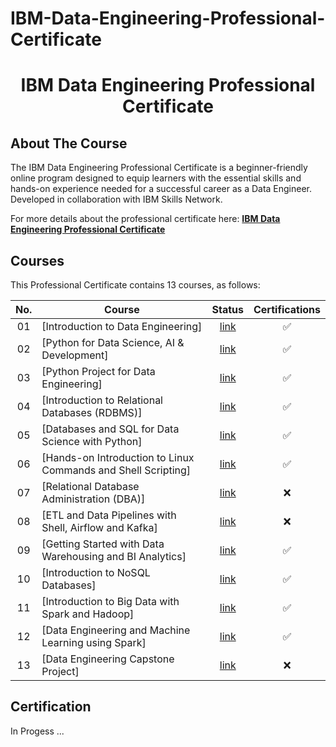 # IBM-Data-Engineering-Professional-Certificate

<h1 align="center">IBM Data Engineering Professional Certificate</h1>

## About The Course

The IBM Data Engineering Professional Certificate is a beginner-friendly online program designed to equip learners with the essential skills and hands-on experience needed for a successful career as a Data Engineer. Developed in collaboration with IBM Skills Network.

For more details about the professional certificate here: <a href=https://www.coursera.org/professional-certificates/ibm-data-engineer><strong>IBM Data Engineering Professional Certificate</strong></a>

## Courses

This Professional Certificate contains 13 courses, as follows:

| No. | Course                                                               |Status|                                                                       Certifications |
|:------:|----------------------------------------------------------------------------|:--:|:-------:|
| 01     | [Introduction to Data Engineering]|[link](https://www.coursera.org/learn/introduction-to-data-engineering?specialization=ibm-data-engineer)|✅|[link](https://www.coursera.org/account/accomplishments/certificate/MR6FKX9YULJU)|
| 02     | [Python for Data Science, AI & Development]|[link](https://www.coursera.org/learn/python-for-applied-data-science-ai?specialization=ibm-data-engineer)|✅|[link](https://www.coursera.org/account/accomplishments/certificate/HUUXK6S867MF)|
| 03     | [Python Project for Data Engineering]|[link](https://www.coursera.org/learn/python-project-for-data-engineering?specialization=ibm-data-engineer)|✅|[link](https://www.coursera.org/account/accomplishments/certificate/U7X6EE5EYE57)|
| 04     | [Introduction to Relational Databases (RDBMS)]|[link](https://www.coursera.org/learn/introduction-to-relational-databases?specialization=ibm-data-engineer)|✅|[link](https://www.coursera.org/account/accomplishments/certificate/PWJGQRHVZ2B3)|
| 05     | [Databases and SQL for Data Science with Python]|[link](https://www.coursera.org/learn/sql-data-science?specialization=ibm-data-engineer)|✅|[link](https://www.coursera.org/account/accomplishments/certificate/R85DH62JLP3W)|
| 06     | [Hands-on Introduction to Linux Commands and Shell Scripting]|[link](https://www.coursera.org/learn/hands-on-introduction-to-linux-commands-and-shell-scripting?specialization=ibm-data-engineer)|✅|[link](https://www.coursera.org/account/accomplishments/certificate/QTMYGF3VXWGL)|
| 07     | [Relational Database Administration (DBA)]|[link](https://www.coursera.org/learn/relational-database-administration?specialization=ibm-data-engineer)|❌|[link]()|
| 08     | [ETL and Data Pipelines with Shell, Airflow and Kafka]|[link](https://www.coursera.org/learn/etl-and-data-pipelines-shell-airflow-kafka?specialization=ibm-data-engineer)|❌|[link]()|
| 09     | [Getting Started with Data Warehousing and BI Analytics]|[link](https://www.coursera.org/learn/getting-started-with-data-warehousing-and-bi-analytics?specialization=ibm-data-engineer)|✅|[link](https://www.coursera.org/account/accomplishments/certificate/QXL6KBVSEH3V)|
| 10     | [Introduction to NoSQL Databases]|[link](https://www.coursera.org/learn/introduction-to-nosql-databases?specialization=ibm-data-engineer)|✅|[link](https://www.coursera.org/account/accomplishments/certificate/SR3QKQGAM586)|
| 11     | [Introduction to Big Data with Spark and Hadoop]|[link](https://www.coursera.org/learn/introduction-to-big-data-with-spark-hadoop?specialization=ibm-data-engineer)|✅|[link](https://www.coursera.org/account/accomplishments/certificate/KQYEJCNW52VJ)|
| 12     | [Data Engineering and Machine Learning using Spark]|[link](https://www.coursera.org/learn/machine-learning-with-apache-spark?specialization=ibm-data-engineer)|✅|[link](https://www.coursera.org/account/accomplishments/certificate/HMTF2VDQV2LJ)|
| 13     | [Data Engineering Capstone Project]|[link](https://www.coursera.org/learn/data-enginering-capstone-project?specialization=ibm-data-engineer)|❌|[link]()|

## Certification

In Progess ...
